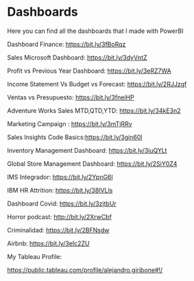 # Dashboards
Here you can find all the dashboards that I made with PowerBI

Dashboard Finance: https://bit.ly/3fBoRqz

Sales Microsoft Dashboard: https://bit.ly/3dyVntZ

Profit vs Previous Year Dashboard: https://bit.ly/3eRZ7WA

Income Statement Vs Budget vs Forecast: https://bit.ly/2RJJzgf

Ventas vs Presupuesto: https://bit.ly/3fneiHP

Adventure Works Sales MTD,QTD,YTD: https://bit.ly/34kE3n2

Marketing Campaign : https://bit.ly/3mTjRRv

Sales Insights Code Basics:https://bit.ly/3gin60l

Inventory Management Dashboard: https://bit.ly/3iuQYLt

Global Store Management Dashboard: https://bit.ly/2SiY0Z4

IMS Integrador:  https://bit.ly/2YpnG6l

IBM HR Attrition: https://bit.ly/38IVLls

Dashboard Covid: https://bit.ly/3zjtbUr

Horror podcast:  http://bit.ly/2XrwCbf

Criminalidad: https://bit.ly/2BFNsdw

Airbnb: https://bit.ly/3eIc2ZU





My Tableau Profile:

https://public.tableau.com/profile/alejandro.giribone#!/
